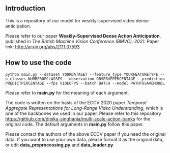 ## Introduction

This is a repository of our model for weakly-supervised video dense anticipation. 

Please refer to our paper **Weakly-Supervised Dense Action Anticipation**, published in *The British Machine Vision Conference (BMVC), 2021*. 
Paper link: http://arxiv.org/abs/2111.07593


## How to use the code

`python main.py --dataset YOURDATASET --feature_type YOURFEATURETYPE --n_classes NUMBEROFCLASSES --observation OBSERVEPERCENTAGE --prediction PREDICTPERCENTAGE --fps VIDEOFPS --batch BATCH --model PATHTOSAVEMODEL`

Please refer to **main.py** for the meaning of each argument.

The code is written on the basis of the ECCV 2020 paper *Temporal Aggregate Representations for Long-Range Video Understanding*, which is one of the backbones we used in our paper. Please refer to this repository https://github.com/dipika-singhania/multi-scale-action-banks for the original code. The default arguments in **main.py** follow this paper.

Please contact the authors of the above ECCV paper if you need the original data.
If you want to use your own data, please format it as the original data, or edit **data_preprocessing.py** and **data_loader.py**.

